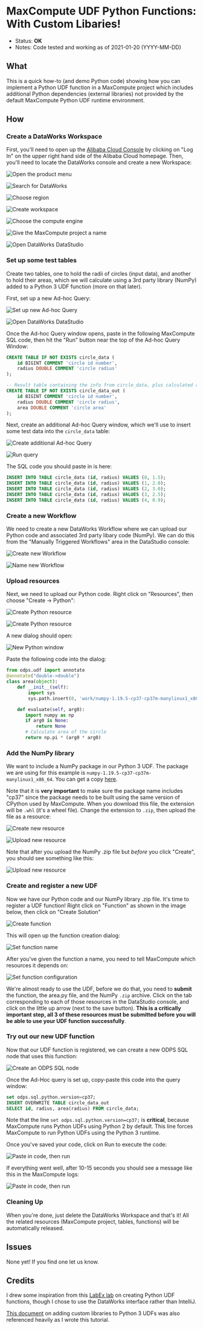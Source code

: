 # MaxCompute UDF Python Functions: With Custom Libaries!

- Status: **OK**
- Notes: Code tested and working as of 2021-01-20 (YYYY-MM-DD)

## What

This is a quick how-to (and demo Python code) showing how you can implement a Python UDF function in a MaxCompute project which includes additional Python dependencies (external libraries) not provided by the default MaxCompute Python UDF runtime environment.

## How

### Create a DataWorks Workspace

First, you'll need to open up the [Alibaba Cloud Console](https://www.alibabacloud.com) by clicking on "Log In" on the upper right hand side of the Alibaba Cloud homepage. Then, you'll need to locate the DataWorks console and create a new Workspace:

![Open the product menu](images/01.png)

![Search for DataWorks](images/02.png)

![Choose region](images/03.png)

![Create workspace](images/04.png)

![Choose the compute engine](images/05.png)

![Give the MaxCompute project a name](images/06.png)

![Open DataWorks DataStudio](images/07.png)

### Set up some test tables

Create two tables, one to hold the radii of circles (input data), and another to hold their areas, which we will calculate using a 3rd party library (NumPy) added to a Python 3 UDF function (more on that later). 

First, set up a new Ad-hoc Query:

![Set up new Ad-hoc Query](images/08.png)

![Open DataWorks DataStudio](images/09.png)

Once the Ad-hoc Query window opens, paste in the following MaxCompute SQL code, then hit the "Run" button near the top of the Ad-hoc Query Window:

```sql
CREATE TABLE IF NOT EXISTS circle_data (
    id BIGINT COMMENT 'circle id number',
    radius DOUBLE COMMENT 'circle radius'
);

-- Result table containing the info from circle_data, plus calculated areas
CREATE TABLE IF NOT EXISTS circle_data_out (
    id BIGINT COMMENT 'circle id number',
    radius DOUBLE COMMENT 'circle radius',
    area DOUBLE COMMENT 'circle area'
);
```

Next, create an additional Ad-hoc Query window, which we'll use to insert some test data into the `circle_data` table:

![Create additional Ad-hoc Query](images/10.png)

![Run query](images/11.png)

The SQL code you should paste in is here:

```sql
INSERT INTO TABLE circle_data (id, radius) VALUES (0, 1.5);
INSERT INTO TABLE circle_data (id, radius) VALUES (1, 2.0);
INSERT INTO TABLE circle_data (id, radius) VALUES (2, 3.0);
INSERT INTO TABLE circle_data (id, radius) VALUES (3, 2.5);
INSERT INTO TABLE circle_data (id, radius) VALUES (4, 0.9);
```

### Create a new Workflow

We need to create a new DataWorks Workflow where we can upload our Python code and associated 3rd party libary code (NumPy). We can do this from the "Manually Triggered Workflows" area in the DataStudio console:

![Create new Workflow](images/12.png)

![Name new Workflow](images/13.png)

### Upload resources

Next, we need to upload our Python code. Right click on "Resources", then choose "Create -> Python":

![Create Python resource](images/14.png)

![Create Python resource](images/15.png)

A new dialog should open:

![New Python window](images/16.png)

Paste the following code into the dialog:

```python
from odps.udf import annotate
@annotate("double->double")
class area(object):
    def __init__(self):
        import sys
        sys.path.insert(0, 'work/numpy-1.19.5-cp37-cp37m-manylinux1_x86_64.zip') # Our NumPy package

    def evaluate(self, arg0):
       import numpy as np
       if arg0 is None:
           return None
       # Calculate area of the circle
       return np.pi * (arg0 * arg0)
```

### Add the NumPy library 

We want to include a NumPy package in our Python 3 UDF. The package we are using for this example is `numpy-1.19.5-cp37-cp37m-manylinux1_x86_64`. You can get a copy [here](https://pypi.org/project/numpy/#files). 

Note that it is **very important** to make sure the package name includes "cp37" since the package needs to be built using the same version of CPython used by MaxCompute. When you download this file, the extension will be `.whl` (it's a wheel file). Change the extension to `.zip`, then upload the file as a resource:

![Create new resource](images/17.png)

![Upload new resource](images/18.png)

Note that after you upload the NumPy .zip file but *before* you click "Create", you should see something like this:

![Upload new resource](images/19.png)

### Create and register a new UDF

Now we have our Python code and our NumPy library .zip file. It's time to register a UDF function! Right click on "Function" as shown in the image below, then click on "Create Solution"

![Create function](images/20.png)

This will open up the function creation dialog:

![Set function name](images/21.png)

After you've given the function a name, you need to tell MaxCompute which resources it depends on:

![Set function configuration](images/22.png)

We're almost ready to use the UDF, before we do that, you need to **submit** the function, the area.py file, and the NumPy `.zip` archive. Click on the tab corresponding to each of those resources in the DataStudio console, and click on the little up arrow (next to the save button). **This is a critically important step, all 3 of these resources must be submitted before you will be able to use your UDF function successfully**.

### Try out our new UDF function

Now that our UDF function is registered, we can create a new ODPS SQL node that uses this function:

![Create an ODPS SQL node](images/23.png)

Once the Ad-Hoc query is set up, copy-paste this code into the query window:

```sql
set odps.sql.python.version=cp37;
INSERT OVERWRITE TABLE circle_data_out 
SELECT id, radius, area(radius) FROM circle_data;
```

Note that the line `set odps.sql.python.version=cp37;` is **critical**, because MaxCompute runs Python UDFs using Python 2 by default. This line forces MaxCompute to run Python UDFs using the Python 3 runtime.

Once you've saved your code, click on Run to execute the code:

![Paste in code, then run](images/24.png)

If everything went well, after 10-15 seconds you should see a message like this in the MaxCompute logs:

![Paste in code, then run](images/25.png)

### Cleaning Up

When you're done, just delete the DataWorks Workspace and that's it! All the related resources (MaxCompute project, tables, functions) will be automatically released.

## Issues

None yet! If you find one let us know. 

## Credits

I drew some inspiration from this [LabEx lab](https://labex.io/courses/use-maxcompute-studio-to-develop-python-udfs) on creating Python UDF functions, though I chose to use the DataWorks interface rather than IntelliJ. 

[This document](https://www.alibabacloud.com/help/doc-detail/189752.htm) on adding custom libraries to Python 3 UDFs was also referenced heavily as I wrote this tutorial.

